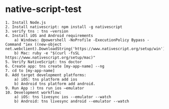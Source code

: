 # native-script-test

    1. Install Node.js
	2. Install nativescript: npm install -g nativescript
	3. verify tns : tns —version
	4. Install iOS and Android requirements
        a) Windows: @powershell -NoProfile -ExecutionPolicy Bypass -Command "iex ((new-object net.webclient).DownloadString('https://www.nativescript.org/setup/win'))"
        b) Mac: ruby -e "$(curl -fsSL https://www.nativescript.org/setup/mac)"
	5. Verify NativeScript: tns doctor
    6. Create app: tns create [my-app-name] --ng
    7. cd to [my-app-name]
    8. Add target development platforms:
        a) iOS: tns platform add ios
        b) Android tns platform add android.
    9. Run App :) tns run ios —emulator
    10. Development workflow:
        a) iOS: tns livesync ios --emulator --watch
        b) Android: tns livesync android --emulator --watch